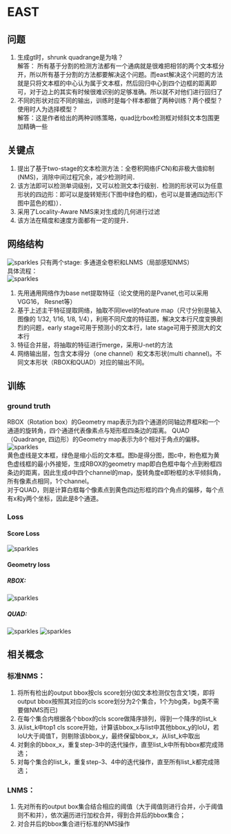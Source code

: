 # EAST
## 问题
1. 生成gt时，shrunk quadrange是为啥？  
   解答：
   所有基于分割的检测方法都有一个通病就是很难把相邻的两个文本框分开，所以所有基于分割的方法都要解决这个问题。而east解决这个问题的方法就是只将文本框的中心认为属于文本框，然后回归中心到四个边框的距离即可，对于边上的其实有时候很难识别的足够准确。所以就不对他们进行回归了
2. 不同的形状对应不同的输出，训练时是每个样本都做了两种训练？两个模型？使用时人为选择模型？  
   解答：这是作者给出的两种训练策略，quad比rbox检测框对倾斜文本包围更加精确一些
## 关键点
1. 提出了基于two-stage的文本检测方法：全卷积网络(FCN)和非极大值抑制(NMS)，消除中间过程冗余，减少检测时间．
2. 该方法即可以检测单词级别，又可以检测文本行级别．检测的形状可以为任意形状的四边形：即可以是旋转矩形(下图中绿色的框)，也可以是普通四边形(下图中蓝色的框)）．
3. 采用了Locality-Aware NMS来对生成的几何进行过滤
4. 该方法在精度和速度方面都有一定的提升．
## 网络结构
![sparkles](pipelines_of_EAST.png)
只有两个stage: 多通道全卷积和LNMS（局部感知NMS）  
具体流程：  
![sparkles](structure_of_EAST.png)  
1. 先用通用网络作为base net提取特征（论文使用的是Pvanet,也可以采用VGG16， Resnet等）
2. 基于上述主干特征提取网络，抽取不同level的feature map（尺寸分别是输入图像的 1/32, 1/16, 1/8, 1/4），利用不同尺度的特征图，解决文本行尺度变换剧烈的问题，early stage可用于预测小的文本行，late stage可用于预测大的文本行
3. 特征合并层，将抽取的特征进行merge，采用U-net的方法
4. 网络输出层，包含文本得分（one channel）和文本形状(multi channel)。不同文本形状（RBOX和QUAD）对应的输出不同。

## 训练
### ground truth  
RBOX（Rotation box）的Geometry map表示为四个通道的同轴边界框R和一个通道的旋转角，四个通道代表像素点与矩形框四条边的距离。 
QUAD（Quadrange, 四边形）的Geometry map表示为8个相对于角点的偏移。   
![sparkles](label_of_EAST.png)  
黄色虚线是文本框，绿色是缩小后的文本框。图b是得分图，图c中，粉色框为黄色虚线框的最小外接矩，生成RBOX的geometry map即白色框中每个点到粉框四条边的距离，因此生成d中四个channel的map，旋转角度e即粉框的水平倾斜角，所有像素点相同，1个channel。  
对于QUAD，则是计算白框每个像素点到黄色四边形框的四个角点的偏移，每个点有x和y两个坐标，因此是8个通道。  

### Loss
#### Score Loss
![sparkles](score_loss_of_EAST.png)  
#### Geometry loss
##### RBOX:
![sparkles](RBOX_loss_of_EAST.png)  
##### QUAD:
![sparkles](QUAD_loss_of_EAST.png) 
![sparkles](QUAD_loss2_of_EAST.png)  

## 相关概念
### 标准NMS：  
1. 将所有检出的output bbox按cls score划分(如文本检测仅包含文1类，即将output bbox按照其对应的cls score划分为2个集合，1个为bg类，bg类不需要做NMS而已) 
2. 在每个集合内根据各个bbox的cls score做降序排列，得到一个降序的list_k 
3. 从list_k中top1 cls score开始，计算该bbox_x与list中其他bbox_y的IoU，若IoU大于阈值T，则剔除该bbox_y，最终保留bbox_x，从list_k中取出 
4. 对剩余的bbox_x，重复step-3中的迭代操作，直至list_k中所有bbox都完成筛选； 
5. 对每个集合的list_k，重复step-3、4中的迭代操作，直至所有list_k都完成筛选；  
### LNMS：  
1. 先对所有的output box集合结合相应的阈值（大于阈值则进行合并，小于阈值则不和并），依次遍历进行加权合并，得到合并后的bbox集合； 
2. 对合并后的bbox集合进行标准的NMS操作

